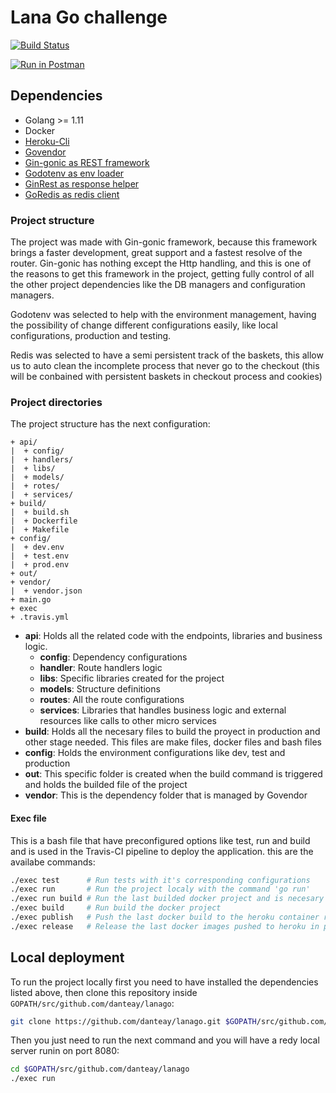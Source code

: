 # Lana Go challenge

[![Build Status](https://travis-ci.com/danteay/lanago.svg?branch=master)](https://travis-ci.com/danteay/lanago)

[![Run in Postman](https://run.pstmn.io/button.svg)](https://app.getpostman.com/run-collection/aa577ae45ebdeca472a1#?env%5BLanaGo%5D=W3sia2V5IjoiaG9zdCIsInZhbHVlIjoiaHR0cDovL2xvY2FsaG9zdDo4MDgwIiwiZGVzY3JpcHRpb24iOiIiLCJlbmFibGVkIjp0cnVlfSx7ImtleSI6ImJhc2tldElkIiwidmFsdWUiOiJjOWEwZDhmOS1jMmYxLTRlOWUtODZhMy0zZDFkMDBiMDk4MmUiLCJkZXNjcmlwdGlvbiI6IiIsImVuYWJsZWQiOnRydWV9LHsia2V5IjoicHJvZEhvc3QiLCJ2YWx1ZSI6Imh0dHBzOi8vbGFuYWdvLmhlcm9rdWFwcC5jb20iLCJkZXNjcmlwdGlvbiI6IiIsInR5cGUiOiJ0ZXh0IiwiZW5hYmxlZCI6dHJ1ZX1d)

## Dependencies

* Golang >= 1.11
* Docker
* [Heroku-Cli](https://devcenter.heroku.com/articles/heroku-cli)
* [Govendor](https://github.com/kardianos/govendor/)
* [Gin-gonic as REST framework](https://gin-gonic.com/)
* [Godotenv as env loader](https://github.com/joho/godotenv)
* [GinRest as response helper](https://github.com/danteay/ginrest)
* [GoRedis as redis client](https://github.com/go-redis/redis)

### Project structure

The project was made with Gin-gonic framework, because this framework brings a faster development, great
support and a fastest resolve of the router. Gin-gonic has nothing except the Http handling, and this is
one of the reasons to get this framework in the project, getting fully control of all the other project
dependencies like the DB managers and configuration managers.

Godotenv was selected to help with the environment management, having the possibility of change different configurations easily, like local configurations, production and testing.

Redis was selected to have a semi persistent track of the baskets, this allow us to auto clean the
incomplete process that never go to the checkout (this will be conbained with persistent baskets in
checkout process and cookies)

### Project directories

The project structure has the next configuration:

```text
+ api/
|  + config/
|  + handlers/
|  + libs/
|  + models/
|  + rotes/
|  + services/
+ build/
|  + build.sh
|  + Dockerfile
|  + Makefile
+ config/
|  + dev.env
|  + test.env
|  + prod.env
+ out/
+ vendor/
|  + vendor.json
+ main.go
+ exec
+ .travis.yml
```

* **api**: Holds all the related code with the endpoints, libraries and business logic.
  * **config**: Dependency configurations
  * **handler**: Route handlers logic
  * **libs**: Specific libraries created for the project
  * **models**: Structure definitions
  * **routes**: All the route configurations
  * **services**: Libraries that handles business logic and external resources like calls to other micro services
* **build**: Holds all the necesary files to build the proyect in production and other stage needed. This files are
  make files, docker files and bash files
* **config**: Holds the environment configurations like dev, test and production
* **out**: This specific folder is created when the build command is triggered and holds the builded file of the project
* **vendor**: This is the dependency folder that is managed by Govendor

#### Exec file

This is a bash file that have preconfigured options like test, run and build and is used in the Travis-CI pipeline to deploy the application. this are the availabe commands:

```bash
./exec test      # Run tests with it's corresponding configurations
./exec run       # Run the project localy with the command 'go run'
./exec run build # Run the last builded docker project and is necesary to build it first before run this command
./exec build     # Run build the docker project
./exec publish   # Push the last docker build to the heroku container registry
./exec release   # Release the last docker images pushed to heroku in production
```

## Local deployment

To run the project locally first you need to have installed the dependencies listed above, then clone this repository inside `GOPATH/src/github.com/danteay/lanago`:

``` bash
git clone https://github.com/danteay/lanago.git $GOPATH/src/github.com/danteay/lanago
```

Then you just need to run the next command and you will have a redy local server runin on port 8080:

```bash
cd $GOPATH/src/github.com/danteay/lanago
./exec run
```
